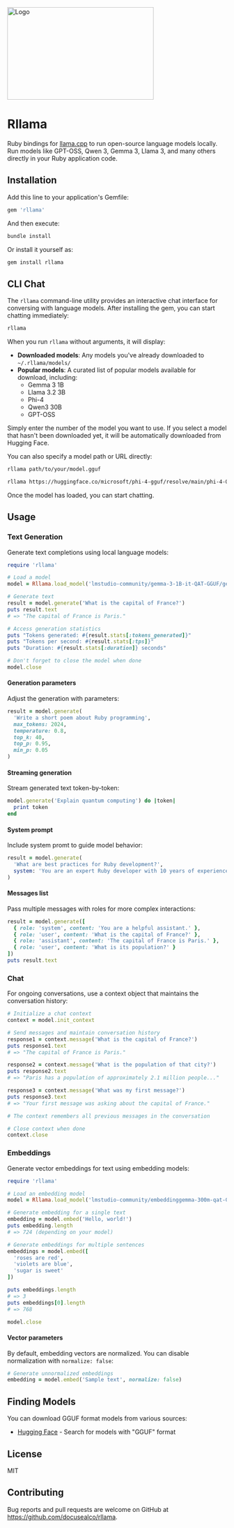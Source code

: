 <img width="336" height="212.0" alt="Logo" src="https://github.com/user-attachments/assets/e27442fb-22d1-44cf-ba3d-f10b24c13652" />

# Rllama

Ruby bindings for [llama.cpp](https://github.com/ggerganov/llama.cpp) to run open-source language models locally. Run models like GPT-OSS, Qwen 3, Gemma 3, Llama 3, and many others directly in your Ruby application code.

## Installation

Add this line to your application's Gemfile:

```ruby
gem 'rllama'
```

And then execute:

```bash
bundle install
```

Or install it yourself as:

```bash
gem install rllama
```

## CLI Chat

The `rllama` command-line utility provides an interactive chat interface for conversing with language models. After installing the gem, you can start chatting immediately:

```bash
rllama
```

When you run `rllama` without arguments, it will display:

- **Downloaded models**: Any models you've already downloaded to `~/.rllama/models/`
- **Popular models**: A curated list of popular models available for download, including:
  - Gemma 3 1B
  - Llama 3.2 3B
  - Phi-4
  - Qwen3 30B
  - GPT-OSS

Simply enter the number of the model you want to use. If you select a model that hasn't been downloaded yet, it will be automatically downloaded from Hugging Face.

You can also specify a model path or URL directly:

```bash
rllama path/to/your/model.gguf
```

```bash
rllama https://huggingface.co/microsoft/phi-4-gguf/resolve/main/phi-4-Q3_K_S.gguf
```

Once the model has loaded, you can start chatting.

## Usage

### Text Generation

Generate text completions using local language models:

```ruby
require 'rllama'

# Load a model
model = Rllama.load_model('lmstudio-community/gemma-3-1B-it-QAT-GGUF/gemma-3-1B-it-QAT-Q4_0.gguf')

# Generate text
result = model.generate('What is the capital of France?')
puts result.text
# => "The capital of France is Paris."

# Access generation statistics
puts "Tokens generated: #{result.stats[:tokens_generated]}"
puts "Tokens per second: #{result.stats[:tps]}"
puts "Duration: #{result.stats[:duration]} seconds"

# Don't forget to close the model when done
model.close
```

#### Generation parameters

Adjust the generation with parameters:

```ruby
result = model.generate(
  'Write a short poem about Ruby programming',
  max_tokens: 2024,
  temperature: 0.8,
  top_k: 40,
  top_p: 0.95,
  min_p: 0.05
)
```

#### Streaming generation

Stream generated text token-by-token:

```ruby
model.generate('Explain quantum computing') do |token|
  print token
end
```

#### System prompt

Include system promt to guide model behavior:

```ruby
result = model.generate(
  'What are best practices for Ruby development?',
  system: 'You are an expert Ruby developer with 10 years of experience.'
)
```

#### Messages list

Pass multiple messages with roles for more complex interactions:

```ruby
result = model.generate([
  { role: 'system', content: 'You are a helpful assistant.' },
  { role: 'user', content: 'What is the capital of France?' },
  { role: 'assistant', content: 'The capital of France is Paris.' },
  { role: 'user', content: 'What is its population?' }
])
puts result.text
```

### Chat

For ongoing conversations, use a context object that maintains the conversation history:

```ruby
# Initialize a chat context
context = model.init_context

# Send messages and maintain conversation history
response1 = context.message('What is the capital of France?')
puts response1.text
# => "The capital of France is Paris."

response2 = context.message('What is the population of that city?')
puts response2.text
# => "Paris has a population of approximately 2.1 million people..."

response3 = context.message('What was my first message?')
puts response3.text
# => "Your first message was asking about the capital of France."

# The context remembers all previous messages in the conversation

# Close context when done
context.close
```

### Embeddings

Generate vector embeddings for text using embedding models:

```ruby
require 'rllama'

# Load an embedding model
model = Rllama.load_model('lmstudio-community/embeddinggemma-300m-qat-GGUF/embeddinggemma-300m-qat-Q4_0.gguf')

# Generate embedding for a single text
embedding = model.embed('Hello, world!')
puts embedding.length
# => 724 (depending on your model)

# Generate embeddings for multiple sentences
embeddings = model.embed([
  'roses are red',
  'violets are blue',
  'sugar is sweet'
])

puts embeddings.length
# => 3
puts embeddings[0].length
# => 768

model.close
```

#### Vector parameters

By default, embedding vectors are normalized. You can disable normalization with `normalize: false`:

```ruby
# Generate unnormalized embeddings
embedding = model.embed('Sample text', normalize: false)
```

## Finding Models

You can download GGUF format models from various sources:

- [Hugging Face](https://huggingface.co/models?library=gguf) - Search for models with "GGUF" format

## License

MIT

## Contributing

Bug reports and pull requests are welcome on GitHub at https://github.com/docusealco/rllama.
